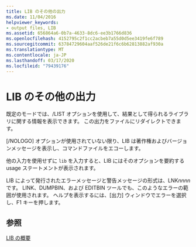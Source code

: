 ```yaml
---
title: LIB のその他の出力
ms.date: 11/04/2016
helpviewer_keywords:
- output files, LIB
ms.assetid: 656864a6-0b7a-4633-8dc6-ee3b1766d836
ms.openlocfilehash: 4152795c2f1cc2acbeb7a55d0d5ee3419fe6f789
ms.sourcegitcommit: 63784729604aaf526de21f6c6b62813882af930a
ms.translationtype: MT
ms.contentlocale: ja-JP
ms.lasthandoff: 03/17/2020
ms.locfileid: "79439176"
---
```

# <a name="other-lib-output"></a>LIB のその他の出力

既定のモードでは、/LIST オプションを使用して、結果として得られるライブラリに関する情報を表示できます。 この出力をファイルにリダイレクトできます。

[/NOLOGO] オプションが使用されていない限り、LIB は著作権およびバージョンメッセージを表示し、コマンドファイルをエコーします。

他の入力を使用せずに `lib` を入力すると、LIB にはそのオプションを要約する usage ステートメントが表示されます。

LIB によって発行されたエラーメッセージと警告メッセージの形式は、LNK*nnnn*です。 LINK、DUMPBIN、および EDITBIN ツールでも、このようなエラーの範囲が使用されます。 ヘルプを表示するには、[出力] ウィンドウでエラーを選択し、F1 キーを押します。

## <a name="see-also"></a>参照

[LIB の概要](overview-of-lib.md)
